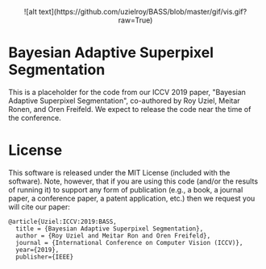 <p align="center">
![alt text](https://github.com/uzielroy/BASS/blob/master/gif/vis.gif?raw=True)
</p>

# Bayesian Adaptive Superpixel Segmentation

This is a placeholder for the code from our ICCV 2019 paper, "Bayesian Adaptive Superpixel Segmentation", co-authored by Roy Uziel, Meitar Ronen, and Oren Freifeld.
We expect to release the code near the time of the conference. 

# License

This software is released under the MIT License (included with the software). Note, however, that if you are using this code (and/or the results of running it) to support any form of publication (e.g., a book, a journal paper, a conference paper, a patent application, etc.) then we request you will cite our paper:

```
@article{Uziel:ICCV:2019:BASS,
  title = {Bayesian Adaptive Superpixel Segmentation},
  author = {Roy Uziel and Meitar Ron and Oren Freifeld},
  journal = {International Conference on Computer Vision (ICCV)},
  year={2019},
  publisher={IEEE}
```
